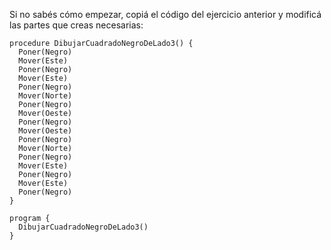 Si no sabés cómo empezar, copiá el código del ejercicio anterior y modificá las partes que creas necesarias:

```gobstones
procedure DibujarCuadradoNegroDeLado3() {
  Poner(Negro)
  Mover(Este)
  Poner(Negro)
  Mover(Este)
  Poner(Negro)
  Mover(Norte)
  Poner(Negro)
  Mover(Oeste)
  Poner(Negro)
  Mover(Oeste)
  Poner(Negro)
  Mover(Norte)
  Poner(Negro)
  Mover(Este)
  Poner(Negro)
  Mover(Este)
  Poner(Negro)    
}

program {
  DibujarCuadradoNegroDeLado3()   
}
```